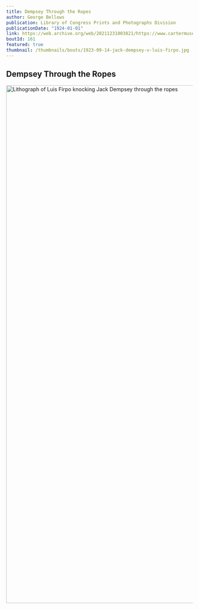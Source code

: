 ```yaml
---
title: Dempsey Through the Ropes
author: George Bellows
publication: Library of Congress Prints and Photographs Division
publicationDate: "1924-01-01"
link: https://web.archive.org/web/20211231003821/https://www.cartermuseum.org/collection/dempsey-and-firpo-198571
boutId: 161
featured: true
thumbnail: /thumbnails/bouts/1923-09-14-jack-dempsey-v-luis-firpo.jpg
---
```


## Dempsey Through the Ropes

<img src="/bouts/1923-09-14-jack-dempsey-v-luis-firpo/dempsey-through-the-ropes.jpg" alt="Lithograph of Luis Firpo knocking Jack Dempsey through the ropes" width="1400" height="1150" style="height:auto;max-width:100%;" loading="lazy">

